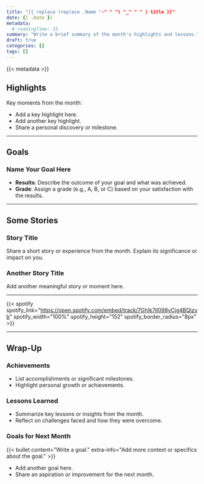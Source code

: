 ```yaml
---
title: "{{ replace (replace .Name "-" " ") "_" " " | title }}"
date: {{ .Date }}
metadata:
  # readingTime: 15
summary: "Write a brief summary of the month's highlights and lessons."
draft: true
categories: []
tags: []
---
```


{{< metadata >}}

## Highlights
Key moments from the month:
- Add a key highlight here.
- Add another key highlight.
- Share a personal discovery or milestone.

***

## Goals
### Name Your Goal Here

- **Results**: Describe the outcome of your goal and what was achieved.
- **Grade**: Assign a grade (e.g., A, B, or C) based on your satisfaction with the results.

***

## Some Stories
### Story Title
Share a short story or experience from the month. Explain its significance or impact on you.

### Another Story Title
Add another meaningful story or moment here.

***

{{< spotify spotify_link="https://open.spotify.com/embed/track/7GhIk7Il098yCjg4BQjzvb" spotify_width="100%" spotify_height="152" spotify_border_radius="8px" >}}

***

## Wrap-Up
### Achievements
- List accomplishments or significant milestones.
- Highlight personal growth or achievements.

### Lessons Learned
- Summarize key lessons or insights from the month.
- Reflect on challenges faced and how they were overcome.

### Goals for Next Month
{{< bullet content="Write a goal." extra-info="Add more context or specifics about the goal." >}}
- Add another goal here.
- Share an aspiration or improvement for the next month.
